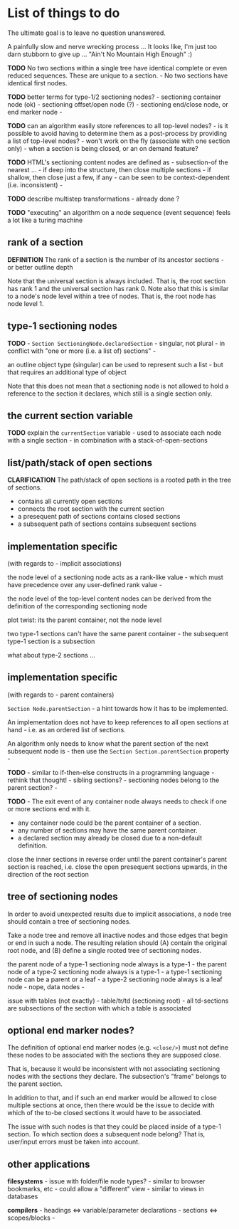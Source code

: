 
<!-- ======================================================================= -->
# List of things to do

The ultimate goal is to leave no question unanswered.

A painfully slow and nerve wrecking process ...
It looks like, I'm just too darn stubborn to give up ...
"Ain't No Mountain High Enough" :)

**TODO**
No two sections within a single tree have identical
complete or even reduced sequences. These are unique to a section. -
No two sections have identical first nodes.

**TODO**
better terms for type-1/2 sectioning nodes? -
sectioning container node (ok) -
sectioning offset/open node (?) -
sectioning end/close node, or end marker node -

**TODO**
can an algorithm easily store references to all top-level nodes? -
is it possible to avoid having to determine them as a post-process
by providing a list of top-level nodes? -
won't work on the fly (associate with one section only) -
when a section is being closed, or an on demand feature?

**TODO**
HTML's sectioning content nodes are defined as -
subsection-of the nearest ... -
if deep into the structure, then close multiple sections -
if shallow, then close just a few, if any -
can be seen to be context-dependent (i.e. inconsistent) -

**TODO**
describe multistep transformations -
already done ?

**TODO**
"executing" an algorithm on a node sequence (event sequence)
feels a lot like a turing machine

<!-- ======================================================================= -->
## rank of a section

**DEFINITION**
The rank of a section is the number of its ancestor sections -
or better outline depth

Note that the universal section is always included. That is, the root section
has rank 1 and the universal section has rank 0. Note also that this is similar
to a node's node level within a tree of nodes. That is, the root node has node
level 1.

<!-- ======================================================================= -->
## type-1 sectioning nodes

**TODO** -
`Section SectioningNode.declaredSection` - singular, not plural -
in conflict with "one or more (i.e. a list of) sections" -

an outline object type (singular) can be used to represent such a list -
but that requires an additional type of object

Note that this does not mean that a sectioning node is not allowed to hold
a reference to the section it declares, which still is a single section only.

<!-- ======================================================================= -->
## the current section variable

**TODO**
explain the `currentSection` variable -
used to associate each node with a single section -
in combination with a stack-of-open-sections

<!-- ======================================================================= -->
## list/path/stack of open sections

**CLARIFICATION**
The path/stack of open sections is a rooted path in the tree of sections.

* contains all currently open sections
* connects the root section with the current section
* a presequent path of sections contains closed sections
* a subsequent path of sections contains subsequent sections

<!-- ======================================================================= -->
## implementation specific

(with regards to - implicit associations)

the node level of a sectioning node acts as a rank-like value -
which must have precedence over any user-defined rank value -

the node level of the top-level content nodes can be derived from the
definition of the corresponding sectioning node

plot twist: its the parent container, not the node level

two type-1 sections can't have the same parent container -
the subsequent type-1 section is a subsection

what about type-2 sections ...

<!-- ======================================================================= -->
## implementation specific

(with regards to - parent containers)

`Section Node.parentSection` -
a hint towards how it has to be implemented.

An implementation does not have to keep references to
all open sections at hand - i.e. as an ordered list of sections.

An algorithm only needs to know what the parent section of the
next subsequent node is -
then use the `Section Section.parentSection` property -

**TODO** -
similar to if-then-else constructs in a programming language -
rethink that thought! - sibling sections? -
sectioning nodes belong to the parent section? -

**TODO** -
The exit event of any container node always needs to check
if one or more sections end with it.

* any container node could be the parent container of a section.
* any number of sections may have the same parent container.
* a declared section may already be closed due to a non-default definition.

close the inner sections in reverse order until the parent container's
parent section is reached, i.e. close the open presequent sections upwards,
in the direction of the root section

<!-- ======================================================================= -->
## tree of sectioning nodes

In order to avoid unexpected results due to implicit associations,
a node tree should contain a tree of sectioning nodes.

Take a node tree and remove all inactive nodes and those edges that begin or
end in such a node. The resulting relation should (A) contain the original
root node, and (B) define a single rooted tree of sectioning nodes.

the parent node of a type-1 sectioning node always is a type-1 -
the parent node of a type-2 sectioning node always is a type-1 -
a type-1 sectioning node can be a parent or a leaf -
a type-2 sectioning node always is a leaf node - nope, data nodes -

issue with tables (not exactly) -
table/tr/td (sectioning root) -
all td-sections are subsections of the section with which a table is associated

<!-- ======================================================================= -->
## optional end marker nodes?

The definition of optional end marker nodes (e.g. `<close/>`) must not define
these nodes to be associated with the sections they are supposed close.

That is, because it would be inconsistent with not associating sectioning
nodes with the sections they declare. The subsection's "frame" belongs to
the parent section.

In addition to that, and if such an end marker would be allowed to close
multiple sections at once, then there would be the issue to decide with
which of the to-be closed sections it would have to be associated.

The issue with such nodes is that they could be placed inside of a type-1
section. To which section does a subsequent node belong? That is, user/input
errors must be taken into account.

<!-- ======================================================================= -->
## other applications

**filesystems** -
issue with folder/file node types? -
similar to browser bookmarks, etc -
could allow a "different" view -
similar to views in databases

**compilers** -
headings <=> variable/parameter declarations -
sections <=> scopes/blocks -
